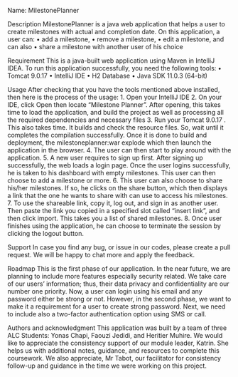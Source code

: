 Name: MilestonePlanner

Description
MilestonePlanner is a java web application that helps a user to create milestones with actual and completion date. On this application, a user can:
•	add a milestone, 
•	remove a milestone, 
•	edit a milestone, and can also 
•	share a milestone with another user of his choice

Requirement
This is a java-built web application using Maven in IntelliJ IDEA. To run this application successfully, you need the following tools: 
•	Tomcat 9.0.17 
•	IntelliJ IDE
•	H2 Database
•	Java SDK 11.0.3 (64-bit)

Usage
After checking that you have the tools mentioned above installed, then here is the process of the usage: 
	1.	Open your IntelliJ IDE
	2.	On your IDE, click Open then locate “Milestone Planner”. After opening, this takes time to load the application, and build the project as well as processing all the required dependencies and necessary files
	3.	Run your Tomcat 9.0.17 . This also takes time. It builds and check the resource files. So, wait until it completes the compilation successfully. Once it is done to build and deployment, the milestoneplanner:war explode which then launch the application in the browser. 
	4.	The user can then start to play around with the application. 
	5.	A new user requires to sign up first. After signing up successfully, the web loads a login page. Once the user logins successfully, he is taken to his dashboard with empty milestones. This user can then choose to add a milestone or more. 
	6.	This user can also choose to share his/her milestones. If so, he clicks on the share button, which then displays a link that the one he wants to share with can use to access his milestones. 
	7.	To use the shareable link, copy it, log out, and sign in as another user. Then paste the link you copied in a specified slot called “insert link”, and then click import. This takes you a list of shared milestones. 
	8.	Once user finishes using the application, he can choose to terminate the session by clicking the logout button. 

Support
In case you find any bug, or issue in our codes, please create a pull request. We will be happy to chat more and apply the feedback. 

Roadmap
This is the first phase of our application. In the near future, we are planning to include more features especially security related. We take care of our users’ information; thus, their data privacy and confidentiality are our number one priority.  Now, a user can login using his email and any password either be strong or not. However, in the second phase, we want to make it a requirement for a user to create strong password. Next, we need to include also a two-factor authentication option using SMS or call.  

Authors and acknowledgment
This application was built by a team of three ALC Students: Yonas Chapi, Faouzi Jedidi, and Heritier Muhire. 
We would like to appreciate the consistency support of our module leader, Katrin. She helps us with additional notes, guidance, and resources to complete this coursework. We also appreciate, Mr Tabot, our facilitator for consistency follow-up and guidance in the time we were working on this project. 


